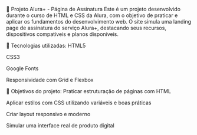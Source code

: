 🧩 Projeto Alura+ - Página de Assinatura
Este é um projeto desenvolvido durante o curso de HTML e CSS da Alura, com o objetivo de praticar e aplicar os fundamentos do desenvolvimento web. O site simula uma landing page de assinatura do serviço Alura+, destacando seus recursos, dispositivos compatíveis e planos disponíveis.

🚀 Tecnologias utilizadas:
HTML5

CSS3

Google Fonts

Responsividade com Grid e Flexbox

🎯 Objetivos do projeto:
Praticar estruturação de páginas com HTML

Aplicar estilos com CSS utilizando variáveis e boas práticas

Criar layout responsivo e moderno

Simular uma interface real de produto digital
